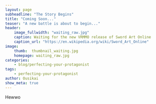 ```yaml
---
layout: page
subheadline: "The Story Begins"
title: "Coming Soon..."
teaser: "A new battle is about to begin..."
header:
    image_fullwidth: "waiting_raw.jpg"
    caption: Waiting for the new VRMMO release of Sword Art Online
    caption_url: "https://en.wikipedia.org/wiki/Sword_Art_Online"
image:
    thumb:  thumbnail_waiting.jpg
    homepage: waiting_raw.jpg
categories:
    - blog/perfecting-your-protagonist
tags:
    - perfecting-your-protagonist
author: Ousikai
show_meta: true
---
```

Hewwo
<!-- [![ko-fi](https://www.ko-fi.com/img/githubbutton_sm.svg)](https://ko-fi.com/Q5Q81LOP9) -->
